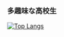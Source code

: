 ### 多趣味な高校生
[![Top Langs](https://github-readme-stats.vercel.app/api/top-langs/?username=NekosanQ&layout=compact&theme=dark)](https://github.com/anuraghazra/github-readme-stats)
